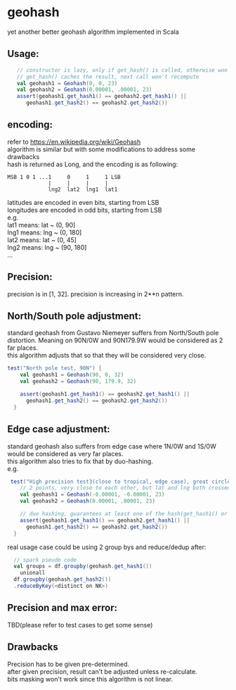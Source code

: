 # geohash
yet another better geohash algorithm implemented in Scala

## Usage:
```scala
   // constructor is lazy, only if get_hash() is called, otherwise won't evaluate
   // get_hash() caches the result, next call won't recompute 
   val geohash1 = Geohash(0, 0, 23)
   val geohash2 = Geohash(0.00001, .00001, 23)
   assert(geohash1.get_hash1() == geohash2.get_hash1() ||
      geohash1.get_hash2() == geohash2.get_hash2())
```

## encoding:
refer to https://en.wikipedia.org/wiki/Geohash  
algorithm is similar but with some modifications to address some drawbacks  
hash is returned as Long, and the encoding is as following:  
```
MSB 1 0 1 ...1     0     1     1 LSB
             |     |     |     |
             lng2  lat2  lng1  lat1
```
latitudes are encoded in even bits, starting from LSB  
longitudes are encoded in odd bits, starting from LSB  
e.g.  
lat1 means: lat ~ (0, 90]  
lng1 means: lng ~ (0, 180]  
lat2 means: lat ~ (0, 45]  
lng2 means: lng ~ (90, 180]  
...
## Precision:
precision is in [1, 32]. precision is increasing in 2**n pattern.

## North/South pole adjustment:
standard geohash from Gustavo Niemeyer suffers from North/South pole distortion. Meaning on 90N/0W and 90N179.9W would be considered as 2 far places.  
this algorithm adjusts that so that they will be considered very close.  
```scala
test("North pole test, 90N") {
    val geohash1 = Geohash(90, 0, 32)
    val geohash2 = Geohash(90, 179.9, 32)

    assert(geohash1.get_hash1() == geohash2.get_hash1() ||
      geohash1.get_hash2() == geohash2.get_hash2())
  }
```

## Edge case adjustment:
standard geohash also suffers from edge case where 1N/0W and 1S/0W would be considered as very far places.  
this algorithm also tries to fix that by duo-hashing.  
e.g.
```scala
 test("High precision test3(close to tropical, edge case), great circle distance = 3.1m") {
    // 2 points, very close to each other, but lat and lng both crossed the edge
    val geohash1 = Geohash(-0.00001, -0.00001, 23)
    val geohash2 = Geohash(0.00001, .00001, 23)

    // duo hashing, guarantees at least one of the hash(get_hash1() or get_hash2()) will be equal
    assert(geohash1.get_hash1() == geohash2.get_hash1() ||
      geohash1.get_hash2() == geohash2.get_hash2())
  }
```
real usage case could be using 2 group bys and reduce/dedup after:
```scala
  // spark pseudo code
  val groups = df.groupby(geohash.get_hash1())
    unionall
  df.groupby(geohash.get_hash2())
  .reduceByKey(<distinct on NK>)
```

## Precision and max error:
TBD(please refer to test cases to get some sense)

## Drawbacks
Precision has to be given pre-determined.  
after given precision, result can't be adjusted unless re-calculate.  
bits masking won't work since this algorithm is not linear.

